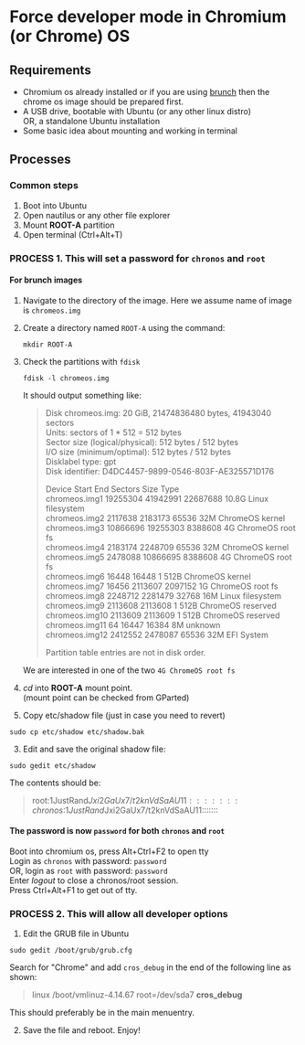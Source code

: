# Force developer mode in Chromium (or Chrome) OS

## Requirements
- Chromium os already installed or if you are using [brunch](https://github.com/sebanc/brunch) then the chrome os image should be prepared first.
- A USB drive, bootable with Ubuntu (or any other linux distro)  
  OR, a standalone Ubuntu installation
- Some basic idea about mounting and working in terminal

## Processes

### Common steps
1. Boot into Ubuntu
2. Open nautilus or any other file explorer
3. Mount <b>ROOT-A</b> partition
4. Open terminal (Ctrl+Alt+T)

### PROCESS 1. This will set a password for `chronos` and `root`

#### For brunch images
1. Navigate to the directory of the image. Here we assume name of image is `chromeos.img`  
2. Create a directory named `ROOT-A` using the command:
   ```
   mkdir ROOT-A
   ```
3. Check the partitions with `fdisk`
   ```
   fdisk -l chromeos.img
   ```
   It should output something like:
   
   > Disk chromeos.img: 20 GiB, 21474836480 bytes, 41943040 sectors  
   > Units: sectors of 1 * 512 = 512 bytes  
   > Sector size (logical/physical): 512 bytes / 512 bytes  
   > I/O size (minimum/optimal): 512 bytes / 512 bytes  
   > Disklabel type: gpt  
   > Disk identifier: D4DC4457-9899-0546-803F-AE325571D176  
   >  
   > Device             Start     End   Sectors Size  Type  
   > chromeos.img1  19255304 41942991 22687688 10.8G Linux filesystem  
   > chromeos.img2   2117638  2183173    65536   32M ChromeOS kernel  
   > chromeos.img3  10866696 19255303  8388608    4G ChromeOS root fs  
   > chromeos.img4   2183174  2248709    65536   32M ChromeOS kernel  
   > chromeos.img5   2478088 10866695  8388608    4G ChromeOS root fs  
   > chromeos.img6     16448    16448        1  512B ChromeOS kernel  
   > chromeos.img7     16456  2113607  2097152    1G ChromeOS root fs  
   > chromeos.img8   2248712  2281479    32768   16M Linux filesystem  
   > chromeos.img9   2113608  2113608        1  512B ChromeOS reserved  
   > chromeos.img10  2113609  2113609        1  512B ChromeOS reserved  
   > chromeos.img11       64    16447    16384    8M unknown  
   > chromeos.img12  2412552  2478087    65536   32M EFI System  
   >  
   > Partition table entries are not in disk order.  
   
   We are interested in one of the two `4G ChromeOS root fs`


1. <i>cd</i> into <b>ROOT-A</b> mount point.  
  (mount point can be checked from GParted)  
2. Copy etc/shadow file (just in case you need to revert)
```
sudo cp etc/shadow etc/shadow.bak
```
3. Edit and save the original shadow file:
```
sudo gedit etc/shadow
```
  The contents should be:
  > root:$1$JustRand$Jxi2GaUx7/t2knVdSaAU11:::::::  
  > chronos:$1$JustRand$Jxi2GaUx7/t2knVdSaAU11:::::::  
  
#### The password is now `password` for both `chronos` and `root`
Boot into chromium os, press Alt+Ctrl+F2 to open tty  
Login as `chronos` with password: `password`  
OR, login as `root` with password: `password`  
Enter <i>logout</i> to close a chronos/root session.  
Press Ctrl+Alt+F1 to get out of tty.  

### PROCESS 2. This will allow all developer options
1. Edit the GRUB file in Ubuntu
```
sudo gedit /boot/grub/grub.cfg
```
Search for "Chrome" and add `cros_debug` in the end of the following line as shown:  
  > linux /boot/vmlinuz-4.14.67 root=/dev/sda7 <b>cros_debug</b>  

This should preferably be in the main menuentry.  
 
 2. Save the file and reboot. Enjoy!
